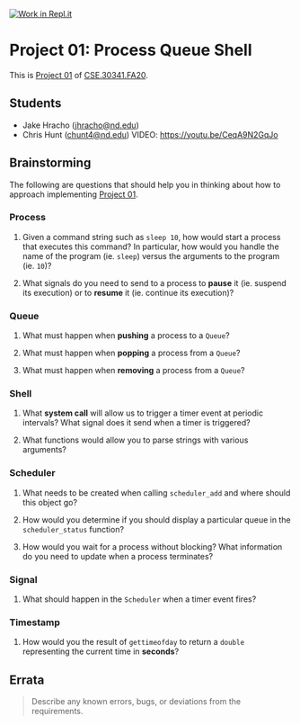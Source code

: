[![Work in Repl.it](https://classroom.github.com/assets/work-in-replit-14baed9a392b3a25080506f3b7b6d57f295ec2978f6f33ec97e36a161684cbe9.svg)](https://classroom.github.com/online_ide?assignment_repo_id=277579&assignment_repo_type=GroupAssignmentRepo)
# Project 01: Process Queue Shell

This is [Project 01] of [CSE.30341.FA20].

## Students

- Jake Hracho (jhracho@nd.edu)
- Chris Hunt (chunt4@nd.edu)
VIDEO: https://youtu.be/CeqA9N2GqJo
## Brainstorming

The following are questions that should help you in thinking about how to
approach implementing [Project 01].

### Process

1. Given a command string such as `sleep 10`, how would start a process that
   executes this command?  In particular, how would you handle the name of the
   program (ie. `sleep`) versus the arguments to the program (ie. `10`)?

2. What signals do you need to send to a process to **pause** it (ie. suspend
   its execution) or to **resume** it (ie. continue its execution)?

### Queue

1. What must happen when **pushing** a process to a `Queue`?

2. What must happen when **popping** a process from a `Queue`?

3. What must happen when **removing** a process from a `Queue`?

### Shell

1. What **system call** will allow us to trigger a timer event at periodic
   intervals?  What signal does it send when a timer is triggered?

2. What functions would allow you to parse strings with various arguments?

### Scheduler

1. What needs to be created when calling `scheduler_add` and where should this
   object go?

2. How would you determine if you should display a particular queue in the
   `scheduler_status` function?

3. How would you wait for a process without blocking? What information do you
   need to update when a process terminates?

### Signal

1. What should happen in the `Scheduler` when a timer event fires?

### Timestamp

1. How would you the result of `gettimeofday` to return a `double` representing
   the current time in **seconds**?

## Errata

> Describe any known errors, bugs, or deviations from the requirements.

[Project 01]:       https://www3.nd.edu/~pbui/teaching/cse.30341.fa20/project01.html
[CSE.30341.FA20]:   https://www3.nd.edu/~pbui/teaching/cse.30341.fa20/
